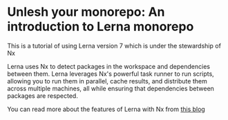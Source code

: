 # Unlesh your monorepo: An introduction to Lerna monorepo

This is a tutorial of using Lerna version 7 which is under the stewardship of Nx

Lerna uses Nx to detect packages in the workspace and dependencies between them. Lerna leverages Nx's powerful task runner to run scripts, allowing you to run them in parallel, cache results, and distribute them across multiple machines, all while ensuring that dependencies between packages are respected.

You can read more about the features of Lerna with Nx from [this blog](https://blog.nrwl.io/whats-new-with-lerna-6-5-4a4f69371504)

